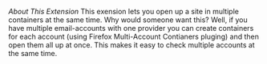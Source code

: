 *About This Extension*
This exension lets you open up a site in multiple containers at the same time. Why would someone want this? Well, if you have multiple email-accounts with one provider you can create containers for each account (using Firefox Multi-Account Contianers pluging) and then open them all up at once. This makes it easy to check multiple accounts at the same time.



